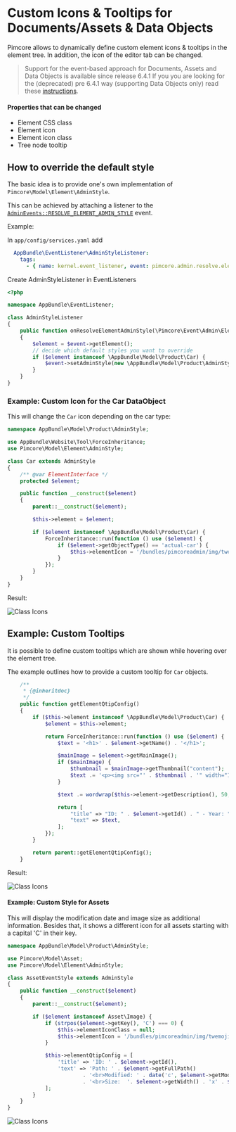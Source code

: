 # Custom Icons & Tooltips for Documents/Assets & Data Objects

Pimcore allows to dynamically define custom element icons & tooltips in the element tree. In addition, the icon of the editor tab can
be changed.

> Support for the event-based approach for Documents, Assets and Data Objects is available since release 6.4.1
> If you you are looking for the (deprecated) pre 6.4.1 way (supporting Data Objects only) read these
> [instructions](https://pimcore.com/docs/6.x/Development_Documentation/Objects/Object_Classes/Class_Settings/Custom_Icons.html).

#### Properties that can be changed
* Element CSS class
* Element icon
* Element icon class
* Tree node tooltip

## How to override the default style
 
The basic idea is to provide one's own implementation of `Pimcore\Model\Element\AdminStyle`.
 
This can be achieved by attaching a listener to the [`AdminEvents::RESOLVE_ELEMENT_ADMIN_STYLE`](https://github.com/pimcore/pimcore/blob/master/lib/Event/AdminEvents.php#L396-L407) event. 

Example:

In `app/config/services.yaml` add

```yaml
  AppBundle\EventListener\AdminStyleListener:
    tags:
      - { name: kernel.event_listener, event: pimcore.admin.resolve.elementAdminStyle, method: onResolveElementAdminStyle }
```

Create AdminStyleListener in EventListeners

```php
<?php

namespace AppBundle\EventListener;

class AdminStyleListener
{
    public function onResolveElementAdminStyle(\Pimcore\Event\Admin\ElementAdminStyleEvent $event)
    {
        $element = $event->getElement();
        // decide which default styles you want to override
        if ($element instanceof \AppBundle\Model\Product\Car) {
            $event->setAdminStyle(new \AppBundle\Model\Product\AdminStyle\Car($element));
        }
    }
}

```

 
### Example: Custom Icon for the Car DataObject

This will change the `Car` icon depending on the car type:

```php
namespace AppBundle\Model\Product\AdminStyle;

use AppBundle\Website\Tool\ForceInheritance;
use Pimcore\Model\Element\AdminStyle;

class Car extends AdminStyle
{
    /** @var ElementInterface */
    protected $element;

    public function __construct($element)
    {
        parent::__construct($element);

        $this->element = $element;

        if ($element instanceof \AppBundle\Model\Product\Car) {
            ForceInheritance::run(function () use ($element) {
                if ($element->getObjectType() == 'actual-car') {
                    $this->elementIcon = '/bundles/pimcoreadmin/img/twemoji/1f697.svg';
                }
            });
        }
    }
}
```

Result:

![Class Icons](../img/classes-icons2.png)


## Example: Custom Tooltips

It is possible to define custom tooltips which are shown while hovering over the element tree.

The example outlines how to provide a custom tooltip for `Car` objects.

```php
    /**
     * {@inheritdoc}
     */
    public function getElementQtipConfig()
    {
        if ($this->element instanceof \AppBundle\Model\Product\Car) {
            $element = $this->element;

            return ForceInheritance::run(function () use ($element) {
                $text = '<h1>' . $element->getName() . '</h1>';

                $mainImage = $element->getMainImage();
                if ($mainImage) {
                    $thumbnail = $mainImage->getThumbnail("content");
                    $text .= '<p><img src="' . $thumbnail . '" width="150" height="150"/></p>';
                }

                $text .= wordwrap($this->element->getDescription(), 50, "<br>");

                return [
                    "title" => "ID: " . $element->getId() . " - Year: " . $element->getProductionYear(),
                    "text" => $text,
                ];
            });
        }

        return parent::getElementQtipConfig();
    }
```

Result:

![Class Icons](../img/classes-icons3.png)

#### Example: Custom Style for Assets

This will display the modification date and image size as additional information. Besides that, it shows
a different icon for all assets starting with a capital 'C' in their key. 

```php
namespace AppBundle\Model\Product\AdminStyle;

use Pimcore\Model\Asset;
use Pimcore\Model\Element\AdminStyle;

class AssetEventStyle extends AdminStyle
{
    public function __construct($element)
    {
        parent::__construct($element);

        if ($element instanceof Asset\Image) {
            if (strpos($element->getKey(), 'C') === 0) {
                $this->elementIconClass = null;
                $this->elementIcon = '/bundles/pimcoreadmin/img/twemoji/1f61c.svg';
            }

            $this->elementQtipConfig = [
                'title' => 'ID: ' . $element->getId(),
                'text' => 'Path: ' . $element->getFullPath()
                        . '<br>Modified: ' . date('c', $element->getModificationDate())
                        . '<br>Size:  '. $element->getWidth() . 'x' . $element->getHeight() . " px"
            ];
        }
    }
}
```

![Class Icons](../img/asset-tree-custom-icon.png)

